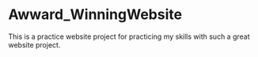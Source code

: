 # Awward_WinningWebsite
This is a practice website project for practicing my skills with such a great website project.
